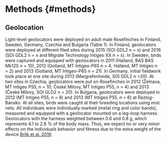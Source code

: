 
# Methods {#methods}

## Geolocation

Light-level geolocators were deployed on adult male Rosefinches in Finland, Sweden, Germany, Czechia and Bulgaria (Table 1). In Finland, geolocators were deployed at different filed sites during 2015 (SOI GDL2 n = x) and 2016 (SOI GDL2 n = x and Migrate Technology Intigeo XX n = x). In Sweden, birds were captured and equipped with geolocators in 2011 (Halland, BAS BAS Mk12S n = 10), 2012 (Gotland, MT Intigeo-P65 n = 4; Halland, MT Intigeo n =  2) and  2013 (Gotland, MT Intigeo-P65 n = 21). In Germany, initial fieldwork took place at one site during 2013 (Margrafenheide, SOI GDL2 n =20). At two sites in Czechia, geolocators were put on Rosefinches in 2012 (Želnava, MT Intigeo P55, n = 10; České Milovy, MT Intigeo P55, n = 4) and 2013 (České Milovy, SOI GLD2 n = 20). In Bulgaria, geolocators were deployed in 2012 (MT Intigeo P55, n = 8) and 2013 (MT Intigeo P55, n = 6) at Razlog-Bansko. At all sites, birds were caught at their breeding locations using mist nets. All individuals were individually marked (metal ring and color bands), measured and equipped with a geolocator mounted on a leg-loop harness. Geolocators with the harness weighted between 0.6 and 0.8 g, which represents 4.1 to 2.6 % of the body mass. Thus, we expect no or very minor effects on the individuals behavior and fitness due to the extra weight of the device [Brlik et al. 2019](#brlik_jae_2019).

